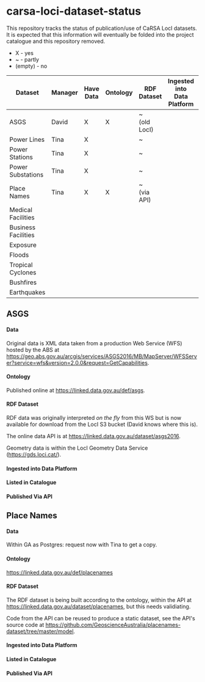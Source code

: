 # carsa-loci-dataset-status

This repository tracks the status of publication/use of CaRSA LocI datasets. It is expected that this information will eventually be folded into the project catalogue and this repository removed.

* X - yes
* ~ - partly
* (empty) - no

**Dataset** | **Manager** | **Have Data** | **Ontology** | **RDF Dataset** | **Ingested into Data Platform** | **Listed in Catalogue** | **Published Via API**
--- | --- | --- | --- | --- | --- | --- | ---
ASGS | David | X | X | ~<br />(old LocI) | | |
Power Lines | Tina | X | | ~ | | ~
Power Stations | Tina | X | | ~ | | ~
Power Substations | Tina | X | | ~ | | ~
Place Names | Tina | X | X | ~<br />(via API) | | X
Medical Facilities | | | | | | |
Business Facilities | | | | | | |
Exposure | | | | | | |
Floods | | | | | | |
Tropical Cyclones | | | | | | |
Bushfires | | | | | | |
Earthquakes | | | | | | |


## ASGS
#### Data
Original data is XML data taken from a production Web Service (WFS) hosted by the ABS at <https://geo.abs.gov.au/arcgis/services/ASGS2016/MB/MapServer/WFSServer?service=wfs&version=2.0.0&request=GetCapabilities>.

#### Ontology
Published online at <https://linked.data.gov.au/def/asgs>.

#### RDF Dataset
RDF data was originally interpreted _on the fly_ from this WS but is now available for download from the LocI S3 bucket (David knows where this is).

The online data API is at <https://linked.data.gov.au/dataset/asgs2016>.

Geometry data is within the LocI Geometry Data Service (https://gds.loci.cat/).

#### Ingested into Data Platform
#### Listed in Catalogue
#### Published Via API


## Place Names
#### Data
Within GA as Postgres: request now with Tina to get a copy.

#### Ontology
<https://linked.data.gov.au/def/placenames>

#### RDF Dataset
The RDF dataset is being built according to the ontology, within the API at <https://linked.data.gov.au/dataset/placenames>, but this needs validiating.

Code from the API can be reused to produce a static dataset, see the API's source code at <https://github.com/GeoscienceAustralia/placenames-dataset/tree/master/model>.


#### Ingested into Data Platform
#### Listed in Catalogue
#### Published Via API

